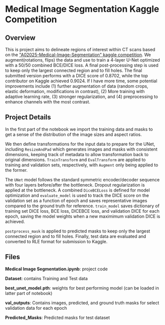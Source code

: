 # Medical Image Segmentation Kaggle Competition
## Overview
This is project aims to delineate regions of interest within CT scans based on the ["A02025-Medical-Image-Segmentation" kaggle competition](https://www.kaggle.com/competitions/a0-2025-medical-image-segmentation/overview). We augment(rotations, flips) the data and use to train a 4-layer U-Net optimized with a 50/50 combined BCE/DICE loss. A final post-processing step is used to keep only the largest connected region and to fill holes. The final submitted version performs with a DICE score of 0.8702, while the top contributor on Kaggle achieved 0.9024. If I have more time, some potential improvements include (1) further augmentation of data (random crops, elastic deformation, modifications in contrast), (2) More training with adaptive learning rate, (3) stronger regularization, and (4) preprocessing to enhance channels with the most contrast.

## Project Details

In the first part of the notebook we import the training data and masks to get a sense of the distribution of the image sizes and aspect ratios. 

We then define transformations for the input data to prepare for the UNet, including `ResizeAndPad` which generates images and masks with consistent dimensions, keeping track of metadata to allow transformation back to original dimensions. `TrainTransform` and `EvalTransform` are applied to training and validation sets, respectively, with `Augment` only being applied to the former. 

The `UNet` model follows the standard symmetric encoder/decoder sequence with four layers before/after the bottleneck. Dropout regularization is applied at the bottleneck. A combined `DiceBCELoss` is defined for model optimization and `evaluate_model` is used to track the DICE score on the validation set as a function of epoch and saves representative images compared to the ground truth for reference. `train_model` saves dictionary of training set DICE loss, BCE loss, DICEBCE loss, and validation DICE for each epoch, saving the model weights when a new maximimum validation DICE is achieved. 

`postprocess_mask` is applied to predicted masks to keep only the largest connected region and to fill holes. Finally, test data are evaluated and converted to RLE format for submission to Kaggle. 

## Files

**Medical Image Segmentation.ipynb**: project code

**Dataset**: contains Training and Test data

**best_unet_model.pth**: weights for best performing model (can be loaded in latter part of notebook)

**val_outputs**: Contains images, predicted, and ground truth masks for select validation data for each epoch

**Predicted_Masks**: Predicted masks for test dataset
